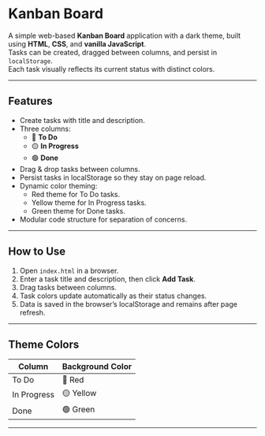 #  Kanban Board

A simple web-based **Kanban Board** application with a dark theme, built using **HTML**, **CSS**, and **vanilla JavaScript**.  
Tasks can be created, dragged between columns, and persist in `localStorage`.  
Each task visually reflects its current status with distinct colors.

---

## Features

-  Create tasks with title and description.
-  Three columns:
    - 🔴 **To Do**
    - 🟡 **In Progress**
    - 🟢 **Done**
-  Drag & drop tasks between columns.
-  Persist tasks in localStorage so they stay on page reload.
-  Dynamic color theming:
    - Red theme for To Do tasks.
    - Yellow theme for In Progress tasks.
    - Green theme for Done tasks.
-  Modular code structure for separation of concerns.

---

##  How to Use

1. Open `index.html` in a browser.
2. Enter a task title and description, then click **Add Task**.
3. Drag tasks between columns.
4. Task colors update automatically as their status changes.
5. Data is saved in the browser’s localStorage and remains after page refresh.

---

##  Theme Colors

| Column          | Background Color |
| -------------  | --------------- |
| To Do          | 🔴 Red           |
| In Progress   | 🟡 Yellow        |
| Done           | 🟢 Green         |

---

